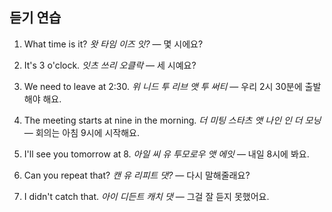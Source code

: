 ## 듣기 연습

1. What time is it?
   *왓 타임 이즈 잇?* — 몇 시에요?

2. It's 3 o'clock.
   *잇츠 쓰리 오클락* — 세 시예요?

3. We need to leave at 2:30.
   *위 니드 투 리브 앳 투 써티* — 우리 2시 30분에 출발해야 해요.

4. The meeting starts at nine in the morning.
   *더 미팅 스타츠 앳 나인 인 더 모닝* — 회의는 아침 9시에 시작해요.

5. I'll see you tomorrow at 8.
   *아일 씨 유 투모로우 앳 에잇* — 내일 8시에 봐요.

6. Can you repeat that?
   *캔 유 리피트 댓?* — 다시 말해줄래요?

7. I didn't catch that.
   *아이 디든트 캐치 댓* — 그걸 잘 듣지 못했어요.